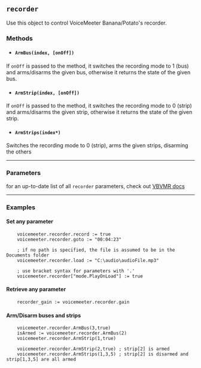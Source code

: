 ## `recorder` <!-- {docsify-ignore-all} -->

Use this object to control VoiceMeeter Banana/Potato's recorder.

### Methods

* #### `ArmBus(index, [onOff])`
If `onOff` is passed to the method, it switches the recording mode to 1 (bus) and arms/disarms the given bus, otherwise it returns the state of the given bus.

* #### `ArmStrip(index, [onOff])`
If `onOff` is passed to the method, it switches the recording mode to 0 (strip) and arms/disarms the given strip, otherwise it returns the state of the given strip.

* #### `ArmStrips(index*)`
Switches the recording mode to 0 (strip), arms the given strips, disarming the others

---

### Parameters
for an up-to-date list of all `recorder` parameters, check out [VBVMR docs](https://download.vb-audio.com/Download_CABLE/VoicemeeterRemoteAPI.pdf#page=15)

---

### Examples
#### Set any parameter

```autohotkey
    voicemeeter.recorder.record := true
    voicemeeter.recorder.goto := "00:04:23"

    ; if no path is specified, the file is assumed to be in the Documents folder
    voicemeeter.recorder.load := "C:\audio\audioFile.mp3"
    
    ; use bracket syntax for parameters with '.'
    voicemeeter.recorder["mode.PlayOnLoad"] := true 
```

#### Retrieve any parameter
```autohotkey
    recorder_gain := voicemeeter.recorder.gain
```

#### Arm/Disarm buses and strips
```autohotkey
    voicemeeter.recorder.ArmBus(3,true)
    isArmed := voicemeeter.recorder.ArmBus(2)
    voicemeeter.recorder.ArmStrip(1,true)

    voicemeeter.recorder.ArmStrip(2,true) ; strip[2] is armed
    voicemeeter.recorder.ArmStrips(1,3,5) ; strip[2] is disarmed and strip[1,3,5] are all armed

```
